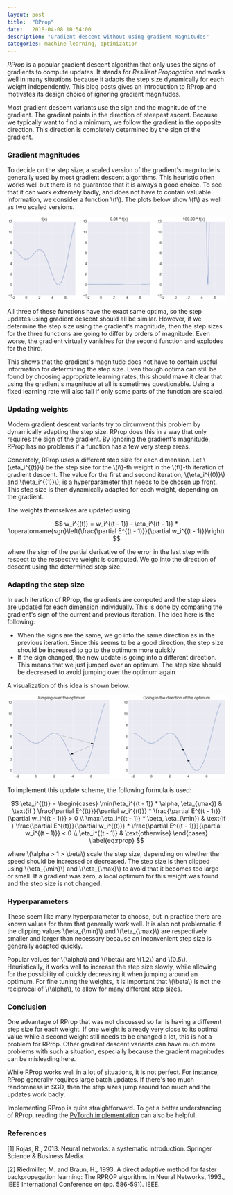 ```yaml
---
layout: post
title:  "RProp"
date:   2018-04-08 10:54:00
description: "Gradient descent without using gradient magnitudes"
categories: machine-learning, optimization
---
```


<script src="https://cdnjs.cloudflare.com/ajax/libs/mathjax/2.7.0/MathJax.js?config=TeX-AMS-MML_HTMLorMML" type="text/javascript"></script>

*RProp* is a popular gradient descent algorithm that only uses the signs of
gradients to compute updates. It stands for *Resilient Propagation* and works
well in many situations because it adapts the step size dynamically for each
weight independently. This blog posts gives an introduction to RProp
and motivates its design choice of ignoring gradient magnitudes.

Most gradient descent variants use the sign and the magnitude of the gradient.
The gradient points in the direction of steepest ascent.
Because we typically want to find a minimum, we follow the gradient in the
opposite direction.
This direction is completely determined by the sign of the gradient.

### Gradient magnitudes

To decide on the step size, a scaled version of the gradient's magnitude is
generally used by most gradient descent algorithms.
This heuristic often works well but there is no guarantee that it is
always a good choice.
To see that it can work extremely badly, and does not have
to contain valuable information, we consider a function \\(f\\).
The plots below show \\(f\\) as well as two scaled versions.

![Three functions with the same optima but vastly different gradients](/assets/posts/rprop/scales.png)

All three of these functions have the exact same optima, so the step updates
using gradient descent should all be similar.
However, if we determine the step size using the gradient's
magnitude, then the step sizes for the three functions are going to differ by
orders of magnitude.
Even worse, the gradient virtually vanishes for the second function and explodes
for the third.

This shows that the gradient's magnitude does not have to contain useful
information for determining the step size.
Even though optima can still be found by choosing appropriate learning rates,
this should make it clear that using the gradient's magnitude at all is sometimes questionable.
Using a fixed learning rate will also fail if only some parts of the function
are scaled.

### Updating weights

Modern gradient descent variants try to circumvent this problem by dynamically
adapting the step size.
RProp does this in a way that only requires the sign of the gradient.
By ignoring the gradient's magnitude, RProp has no problems if a function has a few very
steep areas.

Concretely, RProp uses a different step size for each dimension.
Let \\(\eta_i^{(t)}\\) be the step size for the \\(i\\)-th weight in the \\(t\\)-th
iteration of gradient descent.
The value for the first and second iteration, \\(\eta_i^{(0)}\\) and
\\(\eta_i^{(1)}\\), is a hyperparameter that needs to be chosen up front.
This step size is then dynamically adapted for each weight, depending on the gradient.

The weights themselves are updated using

$$
	w_i^{(t)} = w_i^{(t - 1)} - \eta_i^{(t - 1)} * \operatorname{sgn}\left(\frac{\partial E^{(t -
	1)}}{\partial w_i^{(t - 1)}}\right)
$$

where the sign of the partial derivative of the error in the last step
with respect to the respective weight is computed.
We go into the direction of descent using the determined step size.

### Adapting the step size

In each iteration of RProp, the gradients are computed and the step sizes are
updated for each dimension individually.
This is done by comparing the gradient's sign of the current and previous
iteration.
The idea here is the following:

- When the signs are the same, we go into the same direction as in the
	previous iteration. Since this seems to be a good direction, the step size
	should be increased to go to the optimum more quickly
- If the sign changed, the new update is going into a different direction.
	This means that we just jumped over an optimum.
	The step size should be decreased to avoid jumping over the optimum again

A visualization of this idea is shown below.

![The gradient direction changes when jumping over optima](/assets/posts/rprop/jumps.png)

To implement this update scheme, the following formula is used:

$$
	\eta_i^{(t)} = \begin{cases}
	\min(\eta_i^{(t - 1)} * \alpha, \eta_{\max}) & \text{if } \frac{\partial E^{(t)}}{\partial w_i^{(t)}} * \frac{\partial E^{(t - 1)}}{\partial w_i^{(t - 1)}} > 0 \\
	\max(\eta_i^{(t - 1)} * \beta, \eta_{\min}) & \text{if } \frac{\partial E^{(t)}}{\partial w_i^{(t)}} * \frac{\partial E^{(t - 1)}}{\partial w_i^{(t - 1)}} < 0 \\
	\eta_i^{(t - 1)} & \text{otherwise}
	\end{cases}
\label{eq:rprop}
$$

where \\(\alpha > 1 > \beta\\) scale the step size, depending on whether
the speed should be increased or decreased. The step size is then clipped using
\\(\eta_{\min}\\) and \\(\eta_{\max}\\) to avoid that it becomes too large or small.
If a gradient was zero, a local optimum for this weight was found and the step
size is not changed.

### Hyperparameters

These seem like many hyperparameter to choose, but in practice there are known values for them that generally work well.
It is also not problematic if the clipping values \\(\eta_{\min}\\) and \\(\eta_{\max}\\) are respectively smaller and larger than necessary because an inconvenient step size is generally adapted quickly.

Popular values for \\(\alpha\\) and \\(\beta\\) are \\(1.2\\) and \\(0.5\\).
Heuristically, it works well to increase the step size slowly, while allowing for the possibility of quickly decreasing it when jumping around an optimum.
For fine tuning the weights, it is important that \\(\beta\\) is not the reciprocal of \\(\alpha\\), to allow for many different step sizes.

### Conclusion

One advantage of RProp that was not discussed so far is having a different step
size for each weight.
If one weight is already very close to its optimal value while a second weight
still needs to be changed a lot, this is not a problem for RProp.
Other gradient descent variants can have much more problems with such a
situation, especially because the gradient magnitudes can be misleading here.

While RProp works well in a lot of situations, it is not perfect.
For instance, RProp generally requires large batch updates.
If there's too much randomness in SGD, then the step sizes jump around too much
and the updates work badly.

Implementing RProp is quite straightforward.
To get a better understanding of RProp, reading the [PyTorch
implementation](https://github.com/pytorch/pytorch/blob/master/torch/optim/rprop.py) can also be helpful.

### References

[1] Rojas, R., 2013. Neural networks: a systematic introduction. Springer
Science & Business Media.

[2] Riedmiller, M. and Braun, H., 1993. A direct adaptive method for faster
backpropagation learning: The RPROP algorithm. In Neural Networks, 1993., IEEE
International Conference on (pp. 586-591). IEEE.

